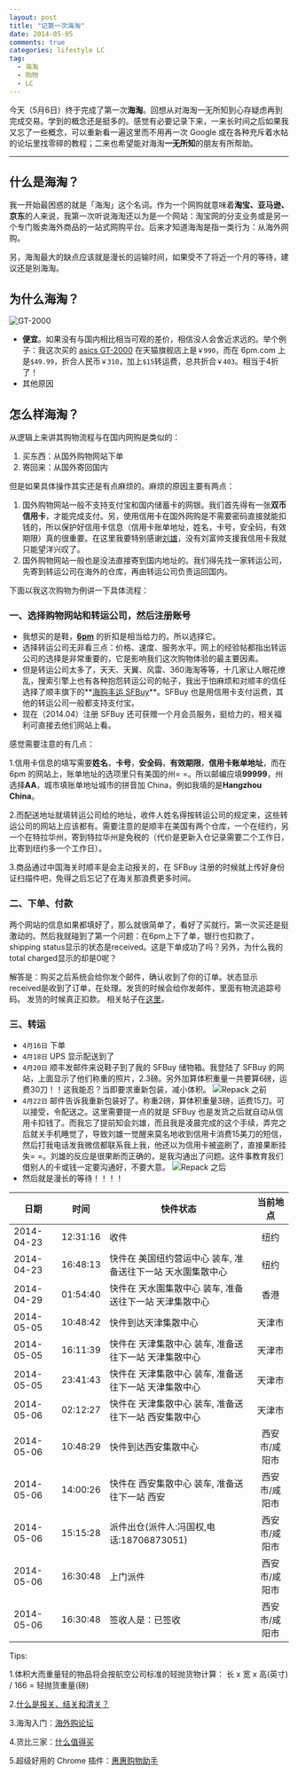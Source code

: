 ```yaml
---
layout: post
title: "记第一次海淘"
date: 2014-05-05 
comments: true
categories: lifestyle LC
tag: 
  - 海淘
  - 购物
  - LC
---
```


今天（5月6日）终于完成了第一次**海淘**。回想从对海淘一无所知到心存疑虑再到完成交易。学到的概念还是挺多的。感觉有必要记录下来，一来长时间之后如果我又忘了一些概念，可以重新看一遍这里而不用再一次 Google 或在各种充斥着水帖的论坛里找零碎的教程；二来也希望能对海淘**一无所知**的朋友有所帮助。

<!-- more -->
----------


## 什么是**海淘**？

我一开始最困惑的就是「海淘」这个名词。作为一个网购就意味着**淘宝、亚马逊、京东**的人来说，我第一次听说海淘还以为是一个网站：淘宝网的分支业务或是另一个专门贩卖海外商品的一站式网购平台。后来才知道海淘是指一类行为：从海外网购。

另，海淘最大的缺点应该就是漫长的运输时间，如果受不了将近一个月的等待，建议还是别海淘。

## 为什么海淘？
![GT-2000][1]

- **便宜**。如果没有与国内相比相当可观的差价，相信没人会舍近求远的。举个例子：我这次买的 [asics GT-2000][2] 在天猫旗舰店上是`￥990`，而在 6pm.com 上是`$49.99`，折合人民币`￥310`，加上`$15`转运费，总共折合`￥403`。相当于4折了！
- 其他原因

## 怎么样海淘？
从逻辑上来讲其购物流程与在国内网购是类似的：

1. 买东西：从国外购物网站下单
2. 寄回来：从国外寄回国内

但是如果具体操作其实还是有点麻烦的。麻烦的原因主要有两点：

1. 国外购物网站一般不支持支付宝和国内储蓄卡的网银。我们首先得有一张**双币信用卡**，才能完成支付。另，使用信用卡在国外网购是不需要密码直接就能扣钱的，所以保护好信用卡信息（信用卡账单地址，姓名，卡号，安全码，有效期限）真的很重要。在这里我要特别感谢[刘雄][3]，没有刘富帅支援我信用卡我就只能望洋兴叹了。
2. 国外购物网站一般也是没法直接寄到国内地址的。我们得先找一家转运公司，先寄到转运公司在海外的仓库，再由转运公司负责运回国内。

下面以我这次购物为例讲一下具体流程：

### 一、选择购物网站和转运公司，然后注册账号

- 我想买的是鞋，**[6pm][4]** 的折扣是相当给力的。所以选择它。
- 选择转运公司无非看三点：价格、速度、服务水平。网上的经验帖都指出转运公司的选择是非常重要的，它是影响我们这次购物体验的最主要因素。
- 但是转运公司太多了，天天、天翼、风雷、360海淘等等，十几家让人眼花缭乱，搜索引擎上也有各种抱怨转运公司的帖子，我出于怕麻烦和对顺丰的信任选择了顺丰旗下的**[海购丰运 SFBuy][5]**。SFBuy 也是用信用卡支付运费，其他的转运公司一般都支持支付宝。
- 现在（2014.04）注册 SFBuy 还可获赠一个月会员服务，挺给力的，相关福利可直接去他们网站上看。

感觉需要注意的有几点：

1.信用卡信息的填写需要**姓名**，**卡号**，**安全码**，**有效期限**，**信用卡账单地址**，而在 6pm 的网站上，账单地址的选项里只有美国的州= =。所以邮编应填**99999**，州选择**AA**，城市填账单地址城市的拼音加 China，例如我填的是**Hangzhou China**。

2.而配送地址就填转运公司给的地址，收件人姓名得按转运公司的规定来，这些转运公司的网站上应该都有。需要注意的是顺丰在美国有两个仓库，一个在纽约，另一个在特拉华州，寄到特拉华州是免税的（代价是更新入仓记录需要二个工作日，比寄到纽约多一个工作日）。

3.商品通过中国海关时顺丰是会主动报关的，在 SFBuy 注册的时候就上传好身份证扫描件吧，免得之后忘记了在海关那浪费更多时间。

### 二、下单、付款

两个网站的信息如果都填好了，那么就很简单了，看好了买就行。第一次买还是挺激动的。然后我就碰到了第一个问题：在6pm上下了单，银行也扣款了，shipping status显示的状态是received。这是下单成功了吗？另外，为什么我的total charged显示的却是0呢？

解答是：购买之后系统会给你发个邮件，确认收到了你的订单。状态显示received是收到了订单，在处理。发货的时候会给你发邮件，里面有物流追踪号码。 发货的时候真正扣款。
相关帖子在[这里][6]。

### 三、转运
- `4月16日` 下单
- `4月18日` UPS 显示配送到了
- `4月20日` 顺丰发邮件来说鞋子到了我的 SFBuy 储物箱。我登陆了 SFBuy 的网站，上面显示了他们称重的照片，2.3磅。另外加算体积重量一共要算6磅，运费30刀！！这我能忍？当即要求重新包装，减小体积。
![Repack 之前][7]
- `4月22日` 邮件告诉我重新包装好了。称重2磅，算体积重量3磅，运费15刀。可以接受，令配送之。这里需要提一点的就是 SFBuy 也是发货之后就自动从信用卡扣钱了。而我忘了提前知会刘雄，而且我是凌晨完成的这个手续，弄完之后就关手机睡觉了，导致刘雄一觉醒来莫名地收到信用卡消费15美刀的短信，然后打我电话发我微信都联系我上我，他还以为信用卡被盗刷了，直接果断挂失= =。刘雄的反应是很果断而正确的，是我沟通出了问题。这件事教育我们借别人的卡或钱一定要沟通好，不要大意。
![Repack 之后][8]
- 然后就是漫长的等待！！！！

日期|时间|快件状态|当前地点
----|----|----|:----:	 	 
2014-04-23|12:31:16|收件|纽约	 	 
2014-04-23|16:48:13|快件在 美国纽约营运中心 装车, 准备送往下一站 天水圍集散中心|纽约	 	 
2014-04-29|01:54:40|快件在 天水圍集散中心 装车, 准备送往下一站 天津集散中心|香港	 	 
2014-05-05|10:48:42|快件到达天津集散中心|天津市	 	 
2014-05-05|16:11:39|快件在 天津集散中心 装车, 准备送往下一站 天津集散中心|天津市
2014-05-05|23:41:43|快件在 天津集散中心	 装车, 准备送往下一站 天津集散中心|天津市	 	 
2014-05-06|02:12:27|快件在 天津集散中心	 装车, 准备送往下一站 西安集散中心|天津市	 	 
2014-05-06|10:48:29|快件到达西安集散中心|西安市/咸阳市	 	 
2014-05-06|14:00:26|快件在 西安集散中心 装车, 准备送往下一站 西安|西安市/咸阳市	 	 
2014-05-06|15:15:28|派件出仓(派件人:冯国权,电话:18706873051)|西安市/咸阳市	 	 
2014-05-06|16:30:48|上门派件|西安市/咸阳市	 	 
2014-05-06|16:30:48|签收人是：已签收|西安市/咸阳市


Tips:

1.体积大而重量轻的物品将会按航空公司标准的轻抛货物计算： 长 x 宽 x 高(英寸) / 166 = 轻抛货重量(磅)

2.[什么是报关、结关和清关？][9]

3.海淘入门：[海外购论坛][10]

4.货比三家：[什么值得买][11]

5.超级好用的 Chrome 插件：[惠惠购物助手][12]


  [1]: /assets/images/GT-2000.jpg "GT-2000"
  [2]: http://www.6pm.com/asics-gt-2000-lime-white-red
  [3]: http://sobear.me
  [4]: http://www.6pm.com "6pm"
  [5]: http://www.sfbuy.com/ "海购丰运"
  [6]: http://www.55haitao.com/bbs/thread-113380-1-1.html
  [7]: /assets/images/SFBuy1.jpg
  [8]: /assets/images/SFBuy2.jpg
  [9]: http://www.lawtime.cn/info/baoguanshangjian/jinkoubaoguanliucheng/2011112412917.html
  [10]: http://www.letsebuy.com/
  [11]: http://www.smzdm.com/
  [12]: http://zhushou.huihui.cn/
